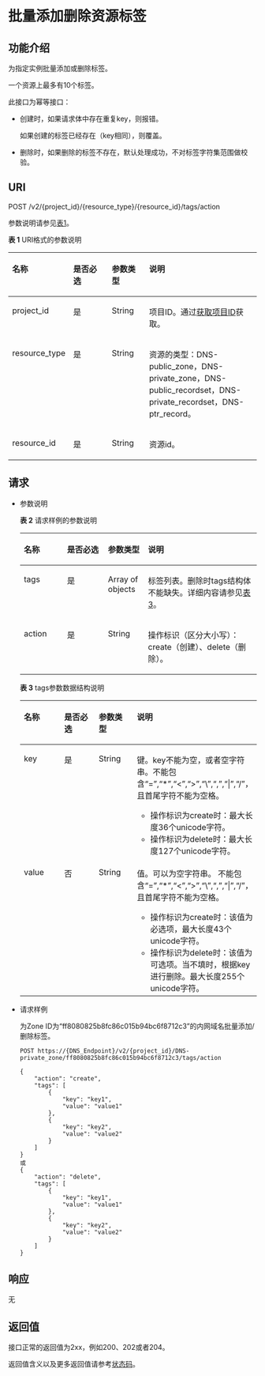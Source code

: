 # 批量添加删除资源标签<a name="zh-cn_topic_0123440239"></a>

## 功能介绍<a name="section2763065016101"></a>

为指定实例批量添加或删除标签。

一个资源上最多有10个标签。

此接口为幂等接口：

-   创建时，如果请求体中存在重复key，则报错。

    如果创建的标签已经存在（key相同），则覆盖。

-   删除时，如果删除的标签不存在，默认处理成功，不对标签字符集范围做校验。

## URI<a name="section53701671161015"></a>

POST /v2/\{project\_id\}/\{resource\_type\}/\{resource\_id\}/tags/action

参数说明请参见[表1](#table6099729418149)。

**表 1**  URI格式的参数说明

<a name="table6099729418149"></a>
<table><thead align="left"><tr id="rfcbc44a8a46b42f7a3399447cc33e6bc"><th class="cellrowborder" valign="top" width="19.15%" id="mcps1.2.5.1.1"><p id="a7a4aca13a83145a7b874bba426d18c4c"><a name="a7a4aca13a83145a7b874bba426d18c4c"></a><a name="a7a4aca13a83145a7b874bba426d18c4c"></a>名称</p>
</th>
<th class="cellrowborder" valign="top" width="17.52%" id="mcps1.2.5.1.2"><p id="a8c3f3314bb0c42509b058a1de0687bf7"><a name="a8c3f3314bb0c42509b058a1de0687bf7"></a><a name="a8c3f3314bb0c42509b058a1de0687bf7"></a>是否必选</p>
</th>
<th class="cellrowborder" valign="top" width="15.690000000000001%" id="mcps1.2.5.1.3"><p id="a274153726c4f4e068d17da9d20adb07a"><a name="a274153726c4f4e068d17da9d20adb07a"></a><a name="a274153726c4f4e068d17da9d20adb07a"></a>参数类型</p>
</th>
<th class="cellrowborder" valign="top" width="47.64%" id="mcps1.2.5.1.4"><p id="zh-cn_topic_0123440237_p517246718149"><a name="zh-cn_topic_0123440237_p517246718149"></a><a name="zh-cn_topic_0123440237_p517246718149"></a>说明</p>
</th>
</tr>
</thead>
<tbody><tr id="r4012eb0589df431685512c63766dd227"><td class="cellrowborder" valign="top" width="19.15%" headers="mcps1.2.5.1.1 "><p id="a1aec9468ac3740a592e230ea8946b4a0"><a name="a1aec9468ac3740a592e230ea8946b4a0"></a><a name="a1aec9468ac3740a592e230ea8946b4a0"></a>project_id</p>
</td>
<td class="cellrowborder" valign="top" width="17.52%" headers="mcps1.2.5.1.2 "><p id="ac76f20b1516e4b15a400cc05c5c7ce34"><a name="ac76f20b1516e4b15a400cc05c5c7ce34"></a><a name="ac76f20b1516e4b15a400cc05c5c7ce34"></a>是</p>
</td>
<td class="cellrowborder" valign="top" width="15.690000000000001%" headers="mcps1.2.5.1.3 "><p id="a2d2fc344bf1b429dae66d8e374fa2ed0"><a name="a2d2fc344bf1b429dae66d8e374fa2ed0"></a><a name="a2d2fc344bf1b429dae66d8e374fa2ed0"></a>String</p>
</td>
<td class="cellrowborder" valign="top" width="47.64%" headers="mcps1.2.5.1.4 "><p id="a89702749d7e341b79567331aeb131cb1"><a name="a89702749d7e341b79567331aeb131cb1"></a><a name="a89702749d7e341b79567331aeb131cb1"></a>项目ID。通过<a href="获取项目ID.md">获取项目ID</a>获取。</p>
</td>
</tr>
<tr id="r12097de3a65e4af7996e768bb2f012f7"><td class="cellrowborder" valign="top" width="19.15%" headers="mcps1.2.5.1.1 "><p id="a83d50bdf8f0147428c4bd7d748d16f3e"><a name="a83d50bdf8f0147428c4bd7d748d16f3e"></a><a name="a83d50bdf8f0147428c4bd7d748d16f3e"></a>resource_type</p>
</td>
<td class="cellrowborder" valign="top" width="17.52%" headers="mcps1.2.5.1.2 "><p id="ad4ecbc7d4a34452f86a5163504ee39ea"><a name="ad4ecbc7d4a34452f86a5163504ee39ea"></a><a name="ad4ecbc7d4a34452f86a5163504ee39ea"></a>是</p>
</td>
<td class="cellrowborder" valign="top" width="15.690000000000001%" headers="mcps1.2.5.1.3 "><p id="a8c89d349f80447ff996ebe69a283837a"><a name="a8c89d349f80447ff996ebe69a283837a"></a><a name="a8c89d349f80447ff996ebe69a283837a"></a>String</p>
</td>
<td class="cellrowborder" valign="top" width="47.64%" headers="mcps1.2.5.1.4 "><p id="a05dbc56f4b6342738fbed75fdb3776e1"><a name="a05dbc56f4b6342738fbed75fdb3776e1"></a><a name="a05dbc56f4b6342738fbed75fdb3776e1"></a>资源的类型：DNS-public_zone，DNS-private_zone，DNS-public_recordset，DNS-private_recordset，DNS-ptr_record。</p>
</td>
</tr>
<tr id="r959a126496424428b274abddaf342841"><td class="cellrowborder" valign="top" width="19.15%" headers="mcps1.2.5.1.1 "><p id="zh-cn_topic_0123440237_p408654311220"><a name="zh-cn_topic_0123440237_p408654311220"></a><a name="zh-cn_topic_0123440237_p408654311220"></a>resource_id</p>
</td>
<td class="cellrowborder" valign="top" width="17.52%" headers="mcps1.2.5.1.2 "><p id="a8eaeadb4d70e418281a8f66c9e7f5039"><a name="a8eaeadb4d70e418281a8f66c9e7f5039"></a><a name="a8eaeadb4d70e418281a8f66c9e7f5039"></a>是</p>
</td>
<td class="cellrowborder" valign="top" width="15.690000000000001%" headers="mcps1.2.5.1.3 "><p id="a9656fece8a6142d2889a5fd15e6e354a"><a name="a9656fece8a6142d2889a5fd15e6e354a"></a><a name="a9656fece8a6142d2889a5fd15e6e354a"></a>String</p>
</td>
<td class="cellrowborder" valign="top" width="47.64%" headers="mcps1.2.5.1.4 "><p id="a74c281cde6aa47fbad1fdc186589692d"><a name="a74c281cde6aa47fbad1fdc186589692d"></a><a name="a74c281cde6aa47fbad1fdc186589692d"></a>资源id。</p>
</td>
</tr>
</tbody>
</table>

## 请求<a name="section44958995161021"></a>

-   参数说明

    **表 2**  请求样例的参数说明

    <a name="ta8e34d2abfab47aa998529cacfcb2828"></a>
    <table><thead align="left"><tr id="rcd93df91505146de937d43e19d340f2f"><th class="cellrowborder" valign="top" width="18.21%" id="mcps1.2.5.1.1"><p id="zh-cn_topic_0094510675_p3415211830"><a name="zh-cn_topic_0094510675_p3415211830"></a><a name="zh-cn_topic_0094510675_p3415211830"></a>名称</p>
    </th>
    <th class="cellrowborder" valign="top" width="17.31%" id="mcps1.2.5.1.2"><p id="zh-cn_topic_0094510675_p276632601830"><a name="zh-cn_topic_0094510675_p276632601830"></a><a name="zh-cn_topic_0094510675_p276632601830"></a>是否必选</p>
    </th>
    <th class="cellrowborder" valign="top" width="16.919999999999998%" id="mcps1.2.5.1.3"><p id="zh-cn_topic_0094510675_p261316001830"><a name="zh-cn_topic_0094510675_p261316001830"></a><a name="zh-cn_topic_0094510675_p261316001830"></a>参数类型</p>
    </th>
    <th class="cellrowborder" valign="top" width="47.56%" id="mcps1.2.5.1.4"><p id="zh-cn_topic_0094510675_p362848191830"><a name="zh-cn_topic_0094510675_p362848191830"></a><a name="zh-cn_topic_0094510675_p362848191830"></a>说明</p>
    </th>
    </tr>
    </thead>
    <tbody><tr id="r1dae0bc4b85446b8a56f30ada7a63fe8"><td class="cellrowborder" valign="top" width="18.21%" headers="mcps1.2.5.1.1 "><p id="a79af0cb72c174d3ca1f428eecec90c40"><a name="a79af0cb72c174d3ca1f428eecec90c40"></a><a name="a79af0cb72c174d3ca1f428eecec90c40"></a>tags</p>
    </td>
    <td class="cellrowborder" valign="top" width="17.31%" headers="mcps1.2.5.1.2 "><p id="zh-cn_topic_0094510675_p458022581830"><a name="zh-cn_topic_0094510675_p458022581830"></a><a name="zh-cn_topic_0094510675_p458022581830"></a>是</p>
    </td>
    <td class="cellrowborder" valign="top" width="16.919999999999998%" headers="mcps1.2.5.1.3 "><p id="p10319350151213"><a name="p10319350151213"></a><a name="p10319350151213"></a>Array of objects</p>
    </td>
    <td class="cellrowborder" valign="top" width="47.56%" headers="mcps1.2.5.1.4 "><p id="ae2ca2f7ad13b4f58bb7996f0a46dd61b"><a name="ae2ca2f7ad13b4f58bb7996f0a46dd61b"></a><a name="ae2ca2f7ad13b4f58bb7996f0a46dd61b"></a>标签列表。删除时tags结构体不能缺失。详细内容请参见<a href="#t4b1b8c5089e8440eb9e241650e1b469f">表3</a>。</p>
    </td>
    </tr>
    <tr id="r83eaea44319f4fb2a961371d118330ea"><td class="cellrowborder" valign="top" width="18.21%" headers="mcps1.2.5.1.1 "><p id="a10c775ff12944ab5b2d46801393db0b0"><a name="a10c775ff12944ab5b2d46801393db0b0"></a><a name="a10c775ff12944ab5b2d46801393db0b0"></a>action</p>
    </td>
    <td class="cellrowborder" valign="top" width="17.31%" headers="mcps1.2.5.1.2 "><p id="zh-cn_topic_0094510675_p349520711830"><a name="zh-cn_topic_0094510675_p349520711830"></a><a name="zh-cn_topic_0094510675_p349520711830"></a>是</p>
    </td>
    <td class="cellrowborder" valign="top" width="16.919999999999998%" headers="mcps1.2.5.1.3 "><p id="zh-cn_topic_0094510675_p125455181830"><a name="zh-cn_topic_0094510675_p125455181830"></a><a name="zh-cn_topic_0094510675_p125455181830"></a>String</p>
    </td>
    <td class="cellrowborder" valign="top" width="47.56%" headers="mcps1.2.5.1.4 "><p id="aaf692f79fda9478ca778f9b1a4a4495f"><a name="aaf692f79fda9478ca778f9b1a4a4495f"></a><a name="aaf692f79fda9478ca778f9b1a4a4495f"></a>操作标识（区分大小写）：create（创建）、delete（删除）。</p>
    </td>
    </tr>
    </tbody>
    </table>

    **表 3**  tags参数数据结构说明

    <a name="t4b1b8c5089e8440eb9e241650e1b469f"></a>
    <table><thead align="left"><tr id="r86189205e3ee41529729d61f18ec04d1"><th class="cellrowborder" valign="top" width="18.509999999999998%" id="mcps1.2.5.1.1"><p id="a45f786a4d2ca490587c55a81a7af4ad7"><a name="a45f786a4d2ca490587c55a81a7af4ad7"></a><a name="a45f786a4d2ca490587c55a81a7af4ad7"></a>名称</p>
    </th>
    <th class="cellrowborder" valign="top" width="16.91%" id="mcps1.2.5.1.2"><p id="ab5aaec07a65a48ddad37de74a8cd214c"><a name="ab5aaec07a65a48ddad37de74a8cd214c"></a><a name="ab5aaec07a65a48ddad37de74a8cd214c"></a>是否必选</p>
    </th>
    <th class="cellrowborder" valign="top" width="17.11%" id="mcps1.2.5.1.3"><p id="a3c87a997c67f4f78a6279bfa660fa467"><a name="a3c87a997c67f4f78a6279bfa660fa467"></a><a name="a3c87a997c67f4f78a6279bfa660fa467"></a>参数类型</p>
    </th>
    <th class="cellrowborder" valign="top" width="47.47%" id="mcps1.2.5.1.4"><p id="ae574633cb32142cb8a86070dabb6e9b9"><a name="ae574633cb32142cb8a86070dabb6e9b9"></a><a name="ae574633cb32142cb8a86070dabb6e9b9"></a>说明</p>
    </th>
    </tr>
    </thead>
    <tbody><tr id="r78fd46051cda489982fda24f1fdf4c1c"><td class="cellrowborder" valign="top" width="18.509999999999998%" headers="mcps1.2.5.1.1 "><p id="a528be4079abd420192e1494e05b1398d"><a name="a528be4079abd420192e1494e05b1398d"></a><a name="a528be4079abd420192e1494e05b1398d"></a>key</p>
    </td>
    <td class="cellrowborder" valign="top" width="16.91%" headers="mcps1.2.5.1.2 "><p id="afa35bdbbfed2435a805a1d905e68766a"><a name="afa35bdbbfed2435a805a1d905e68766a"></a><a name="afa35bdbbfed2435a805a1d905e68766a"></a>是</p>
    </td>
    <td class="cellrowborder" valign="top" width="17.11%" headers="mcps1.2.5.1.3 "><p id="a1487b792e22f4d6caa93834823baa0e3"><a name="a1487b792e22f4d6caa93834823baa0e3"></a><a name="a1487b792e22f4d6caa93834823baa0e3"></a>String</p>
    </td>
    <td class="cellrowborder" valign="top" width="47.47%" headers="mcps1.2.5.1.4 "><p id="a8852a19467354911a9c3caa73ba8de6c"><a name="a8852a19467354911a9c3caa73ba8de6c"></a><a name="a8852a19467354911a9c3caa73ba8de6c"></a>键。key不能为空，或者空字符串。不能包含“=”,“*”,“&lt;”,“&gt;”,“\”,“,”,“|”,“/”，且首尾字符不能为空格。</p>
    <a name="ul193417329536"></a><a name="ul193417329536"></a><ul id="ul193417329536"><li>操作标识为create时：最大长度36个unicode字符。</li><li>操作标识为delete时：最大长度127个unicode字符。</li></ul>
    </td>
    </tr>
    <tr id="reaee45c981d34f85b4810a8fb8325ec6"><td class="cellrowborder" valign="top" width="18.509999999999998%" headers="mcps1.2.5.1.1 "><p id="ae13982a9b00045288249e98ebf57b395"><a name="ae13982a9b00045288249e98ebf57b395"></a><a name="ae13982a9b00045288249e98ebf57b395"></a>value</p>
    </td>
    <td class="cellrowborder" valign="top" width="16.91%" headers="mcps1.2.5.1.2 "><p id="a99da8193a7584036baec00bb32a65183"><a name="a99da8193a7584036baec00bb32a65183"></a><a name="a99da8193a7584036baec00bb32a65183"></a>否</p>
    </td>
    <td class="cellrowborder" valign="top" width="17.11%" headers="mcps1.2.5.1.3 "><p id="a3d072237ebc14c6ca7b298459384d363"><a name="a3d072237ebc14c6ca7b298459384d363"></a><a name="a3d072237ebc14c6ca7b298459384d363"></a>String</p>
    </td>
    <td class="cellrowborder" valign="top" width="47.47%" headers="mcps1.2.5.1.4 "><p id="a04d36d2edce34ff4adfc295a932b5db4"><a name="a04d36d2edce34ff4adfc295a932b5db4"></a><a name="a04d36d2edce34ff4adfc295a932b5db4"></a>值。可以为空字符串。 不能包含“=”,“*”,“&lt;”,“&gt;”,“\”,“,”,“|”,“/”，且首尾字符不能为空格。</p>
    <a name="ul1596036185310"></a><a name="ul1596036185310"></a><ul id="ul1596036185310"><li>操作标识为create时：该值为必选项，最大长度43个unicode字符。</li><li>操作标识为delete时：该值为可选项。当不填时，根据key进行删除。最大长度255个unicode字符。</li></ul>
    </td>
    </tr>
    </tbody>
    </table>

-   请求样例

    为Zone ID为“ff8080825b8fc86c015b94bc6f8712c3”的内网域名批量添加/删除标签。

    ```
    POST https://{DNS_Endpoint}/v2/{project_id}/DNS-private_zone/ff8080825b8fc86c015b94bc6f8712c3/tags/action
    ```

    ```
    {
        "action": "create",
        "tags": [
            {
                "key": "key1",
                "value": "value1"
            },
            {
                "key": "key2",
                "value": "value2"
            }
        ]
    }
    或
    {
        "action": "delete",
        "tags": [
            {
                "key": "key1",
                "value": "value1"
            },
            {
                "key": "key2",
                "value": "value2"
            }
        ]
    }
    ```


## 响应<a name="section40090803161031"></a>

无

## 返回值<a name="section9249181042119"></a>

接口正常的返回值为2xx，例如200、202或者204。

返回值含义以及更多返回值请参考[状态码](状态码.md)。

